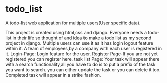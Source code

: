 # todo_list
A todo-list web application for multiple users(User specific data).

This project is created using html,css and django.
Everyone needs a todo-list in their life so thought of and idea to make a todo list as my second project in django.
Multiple users can use it as it has login logout feature within it.
A team of employees,by a company with each user is registered in it.
Login-Page: Login feature for the user.
Register Page-If you are not yet registered you can register here.
task list Page: Your task will appear there with a search functionality,all you have to do is to put a prefix of the task you want to search.
you can either update the task or you can delete it too.
Completed task will appear in a strike fashion.
